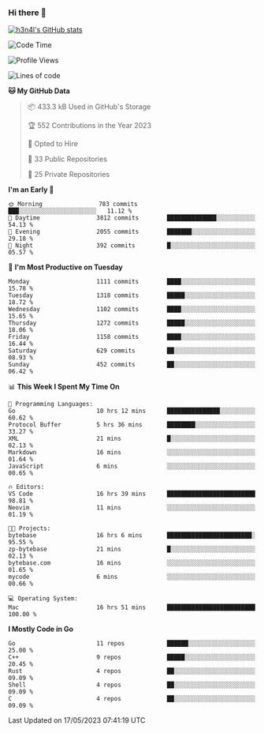 ### Hi there 👋

[![h3n4l's GitHub stats](https://github-readme-stats.vercel.app/api?username=h3n4l&count_private=true&show_icons=true&theme=radical)](https://github.com/h3n4l/github-readme-stats)

<!--START_SECTION:waka-->
![Code Time](http://img.shields.io/badge/Code%20Time-1%2C227%20hrs%2035%20mins-blue)

![Profile Views](http://img.shields.io/badge/Profile%20Views-0-blue)

![Lines of code](https://img.shields.io/badge/From%20Hello%20World%20I%27ve%20Written-3.2%20million%20lines%20of%20code-blue)

**🐱 My GitHub Data** 

> 📦 433.3 kB Used in GitHub's Storage 
 > 
> 🏆 552 Contributions in the Year 2023
 > 
> 💼 Opted to Hire
 > 
> 📜 33 Public Repositories 
 > 
> 🔑 25 Private Repositories 
 > 
**I'm an Early 🐤** 

```text
🌞 Morning                783 commits         ███░░░░░░░░░░░░░░░░░░░░░░   11.12 % 
🌆 Daytime                3812 commits        ██████████████░░░░░░░░░░░   54.13 % 
🌃 Evening                2055 commits        ███████░░░░░░░░░░░░░░░░░░   29.18 % 
🌙 Night                  392 commits         █░░░░░░░░░░░░░░░░░░░░░░░░   05.57 % 
```
📅 **I'm Most Productive on Tuesday** 

```text
Monday                   1111 commits        ████░░░░░░░░░░░░░░░░░░░░░   15.78 % 
Tuesday                  1318 commits        █████░░░░░░░░░░░░░░░░░░░░   18.72 % 
Wednesday                1102 commits        ████░░░░░░░░░░░░░░░░░░░░░   15.65 % 
Thursday                 1272 commits        █████░░░░░░░░░░░░░░░░░░░░   18.06 % 
Friday                   1158 commits        ████░░░░░░░░░░░░░░░░░░░░░   16.44 % 
Saturday                 629 commits         ██░░░░░░░░░░░░░░░░░░░░░░░   08.93 % 
Sunday                   452 commits         ██░░░░░░░░░░░░░░░░░░░░░░░   06.42 % 
```


📊 **This Week I Spent My Time On** 

```text
💬 Programming Languages: 
Go                       10 hrs 12 mins      ███████████████░░░░░░░░░░   60.62 % 
Protocol Buffer          5 hrs 36 mins       ████████░░░░░░░░░░░░░░░░░   33.27 % 
XML                      21 mins             █░░░░░░░░░░░░░░░░░░░░░░░░   02.13 % 
Markdown                 16 mins             ░░░░░░░░░░░░░░░░░░░░░░░░░   01.64 % 
JavaScript               6 mins              ░░░░░░░░░░░░░░░░░░░░░░░░░   00.65 % 

🔥 Editors: 
VS Code                  16 hrs 39 mins      █████████████████████████   98.81 % 
Neovim                   11 mins             ░░░░░░░░░░░░░░░░░░░░░░░░░   01.19 % 

🐱‍💻 Projects: 
bytebase                 16 hrs 6 mins       ████████████████████████░   95.55 % 
zp-bytebase              21 mins             █░░░░░░░░░░░░░░░░░░░░░░░░   02.13 % 
bytebase.com             16 mins             ░░░░░░░░░░░░░░░░░░░░░░░░░   01.65 % 
mycode                   6 mins              ░░░░░░░░░░░░░░░░░░░░░░░░░   00.66 % 

💻 Operating System: 
Mac                      16 hrs 51 mins      █████████████████████████   100.00 % 
```

**I Mostly Code in Go** 

```text
Go                       11 repos            ██████░░░░░░░░░░░░░░░░░░░   25.00 % 
C++                      9 repos             █████░░░░░░░░░░░░░░░░░░░░   20.45 % 
Rust                     4 repos             ██░░░░░░░░░░░░░░░░░░░░░░░   09.09 % 
Shell                    4 repos             ██░░░░░░░░░░░░░░░░░░░░░░░   09.09 % 
C                        4 repos             ██░░░░░░░░░░░░░░░░░░░░░░░   09.09 % 
```




 Last Updated on 17/05/2023 07:41:19 UTC
<!--END_SECTION:waka-->

